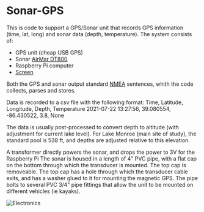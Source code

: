 # Sonar-GPS
This is code to support a GPS/Sonar unit that records GPS information (time, lat, long) and sonar data (depth, temperature).
The system consists of:
* GPS unit (cheap USB GPS)
* Sonar [AirMar DT800](https://www.airmar.com/productdescription.html?id=109)
* Raspberry Pi computer 
* [Screen](https://www.amazon.com/gp/product/B07D83DY17/ref=ppx_yo_dt_b_search_asin_title?ie=UTF8&psc=1)



Both the GPS and sonar output standard [NMEA](https://www.nmea.org/) sentences, whith the code collects, parses and stores.

Data is recorded to a csv file with the following format:
Time, Latitude, Longitude, Depth, Temperature
2021-07-22 13:27:56, 39.080554, -86.430522, 3.8, None

The data is usually post-processed to convert depth to altitude (with adjustment for current lake level).  For Lake Monroe (main site of study), the standard pool is 538 ft, and depths are adjusted relative to this elevation.

A transformer directly powers the sonar, and drops the power to 3V for the Raspberry Pi
The sonar is housed in a length of 4" PVC pipe, with a flat cap on the bottom through which the transducer is mounted.  The top cap is removeable.  The top cap has a hole through which the transducer cable exits, and has a washer glued to it for mounting the magnetic GPS.  The pipe bolts to several PVC 3/4" pipe fittings that allow the unit to be mounted on different vehicles (ie kayaks).

![Electronics](https://user-images.githubusercontent.com/24879035/126697631-98894553-2123-45f0-b8e9-c0155e78da5e.jpg)


